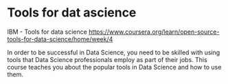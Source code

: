 # Tools for dat ascience
IBM - Tools for data science
https://www.coursera.org/learn/open-source-tools-for-data-science/home/week/4

In order to be successful in Data Science, you need to be skilled with using tools that Data Science professionals employ as part of their jobs. This course teaches you about the popular tools in Data Science and how to use them. 
